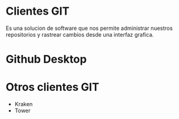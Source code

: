 # Clientes GIT

Es una solucion de software que nos permite administrar nuestros repositorios y rastrear cambios desde una interfaz grafica.

# Github Desktop

# Otros clientes GIT

- Kraken
- Tower
